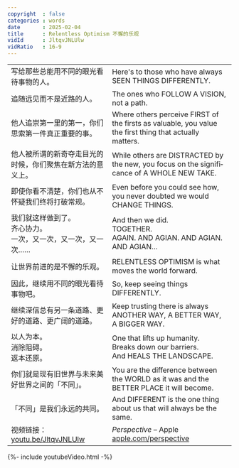 ```yaml
---
copyright  : false
categories : words
date       : 2025-02-04
title      : Relentless Optimism 不懈的乐观
vidId      : JltqvJNLUlw
vidRatio   : 16-9
---
```

<table class="two-columns">

  <tr>
    <td>
      写给那些总能用不同的眼光看待事物的人。
    </td>
    <td>
      <span lang="en">
        Here's to those who have always SEEN THINGS DIFFERENTLY.
      </span>
    </td>
  </tr>

  <tr>
    <td>
      追随远见而不是近路的人。
    </td>
    <td>
      <span lang="en">
        The ones who FOLLOW A VISION, not a path.
      </span>
    </td>
  </tr>

  <tr>
    <td>
      他人追崇第一里的第一，你们思索第一件真正重要的事。
    </td>
    <td>
      <span lang="en">
        Where others perceive FIRST of the firsts as valuable, you value the first thing that actually matters.
      </span>
    </td>
  </tr>

  <tr>
    <td>
      他人被所谓的新奇夺走目光的时候，你们聚焦在新方法的意义上。
    </td>
    <td>
      <span lang="en">
        While others are DISTRACTED by the new, you focus on the significance of A WHOLE NEW TAKE.
      </span>
    </td>
  </tr>

  <tr>
    <td>
      即使你看不清楚，你们也从不怀疑我们终将打破常规。
    </td>
    <td>
      <span lang="en">
        Even before you could see how, you never doubted we would CHANGE THINGS.
      </span>
    </td>
  </tr>

  <tr>
    <td>
      我们就这样做到了。<br>
      齐心协力。<br>
      一次，又一次，又一次，又一次……
    </td>
    <td>
      <span lang="en">
        And then we did.<br>
        TOGETHER.<br>
        AGAIN. AND AGIAN. AND AGIAN. AND AGIAN…
      </span>
    </td>
  </tr>

  <tr>
    <td>
      让世界前进的是不懈的乐观。
    </td>
    <td>
      <span lang="en">
        RELENTLESS OPTIMISM is what moves the world forward.
      </span>
    </td>
  </tr>

  <tr>
    <td>
      因此，继续用不同的眼光看待事物吧。
    </td>
    <td>
      <span lang="en">
        So, keep seeing things DIFFERENTLY.
      </span>
    </td>
  </tr>

  <tr>
    <td>
      继续深信总有另一条道路、更好的道路、更广阔的道路。
    </td>
    <td>
      <span lang="en">
        Keep trusting there is always ANOTHER WAY, A BETTER WAY, A BIGGER WAY.
      </span>
    </td>
  </tr>

  <tr>
    <td>
      以人为本。<br>
      消除阻碍。<br>
      返本还原。
    </td>
    <td>
      <span lang="en">
        One that lifts up humanity.<br>
        Breaks down our barriers.<br>
        And HEALS THE LANDSCAPE.
      </span>
    </td>
  </tr>

  <tr>
    <td>
      你们就是现有旧世界与未来美好世界之间的「不同」。
    </td>
    <td>
      <span lang="en">
        You are the difference between the WORLD as it was and the BETTER PLACE it will become.
      </span>
    </td>
  </tr>

  <tr>
    <td>
      「不同」是我们永远的共同。
    </td>
    <td>
      <span lang="en">
        And DIFFERENT is the one thing about us that will always be the same.
      </span>
    </td>
  </tr>

  <tr>
    <td>
      视频链接：<br>
      <a lang="en" class="url" href="https://youtube.com/watch?v=JltqvJNLUlw">youtu.be/JltqvJNLUlw</a>
    </td>
    <td>
      <span lang="en">
        <i>Perspective</i> – Apple
        <a href="https://www.apple.com/perspective/" class="url">
          apple.com/perspective
        </a>
      </span>
    </td>
  </tr>

</table>

{%- include youtubeVideo.html -%}